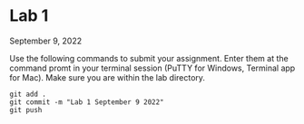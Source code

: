 # Lab 1
September 9, 2022

Use the following commands to submit your assignment. Enter them at the command promt in your terminal session (PuTTY for Windows, Terminal app for Mac). Make sure you are within the lab directory.

```
git add .
git commit -m "Lab 1 September 9 2022"
git push
```
